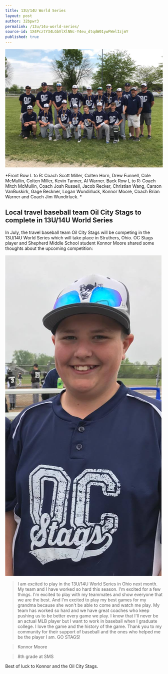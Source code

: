```yaml
---
title: 13U/14U World Series
layout: post
author: 32bpwr3
permalink: /13u/14u-world-series/
source-id: 1X4PcztY34LGbVlXlNNc-Y4eu_dtqdW01ywFWelIzjmY
published: true
---
```

![image alt text](/public/CaDOT58UfyuACJUreFViLA_img_0.jpg)

*Front Row L to R: Coach Scott Miller, Colten Horn, Drew Funnell, Cole McMullin, Colten Miller, Kevin Tanner, Al Warner. Back Row L to R: Coach Mitch McMullin, Coach Josh Russell, Jacob Recker, Christian Wang, Carson VanBuskirk, Gage Beckner, Logan Wundirluck, Konnor Moore, Coach Brian Warner and Coach Jim Wundirluck. *

## Local travel baseball team Oil City Stags to complete in 13U/14U World Series

In July, the travel baseball team Oil City Stags will be competing in the 13U/14U World Series which will take place in Struthers, Ohio. OC Stags player and Shepherd Middle School student Konnor Moore shared some thoughts about the upcoming competition:

![image alt text](/public/CaDOT58UfyuACJUreFViLA_img_1.jpg)

>I am excited to play in the 13U/14U World Series in Ohio next month. My team and I have worked so hard this season. I'm excited for a few things. I'm excited to play with my teammates and show everyone that we are the best. And I'm excited to play my best games for my grandma because she won't be able to come and watch me play. My team has worked so hard and we have great coaches who keep pushing us to be better every game we play. I know that I'll never be an actual MLB player but I want to work in baseball when I graduate college. I love the game and the history of the game. Thank you to my community for their support of baseball and the ones who helped me be the player I am. GO STAGS! 

>Konnor Moore

>8th grade at SMS

Best of luck to Konnor and the Oil City Stags.

